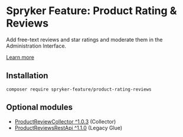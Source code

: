 # Spryker Feature: Product Rating & Reviews

Add free-text reviews and star ratings and moderate them in the Administration Interface.

[Learn more](https://docs.spryker.com/docs/pbc/all/ratings-reviews/202307.0/ratings-and-reviews.html)

## Installation

```
composer require spryker-feature/product-rating-reviews
```

## Optional modules
- [ProductReviewCollector ^1.0.3](https://github.com/spryker/product-review-collector) (Collector)
- [ProductReviewsRestApi ^1.1.0](https://github.com/spryker/product-reviews-rest-api) (Legacy Glue)
